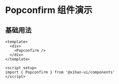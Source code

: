 # Popconfirm 组件演示

## 基础用法

```vue
<template>
  <div>
    <Popconfirm />
  </div>
</template>

<script setup>
import { Popconfirm } from '@xihan-ui/components'
</script>
```
